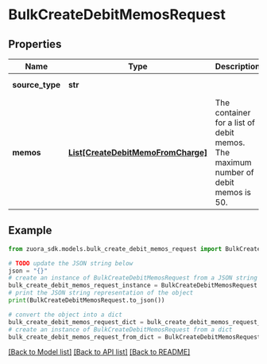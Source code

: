# BulkCreateDebitMemosRequest


## Properties

Name | Type | Description | Notes
------------ | ------------- | ------------- | -------------
**source_type** | **str** |  | [default to 'Standalone']
**memos** | [**List[CreateDebitMemoFromCharge]**](CreateDebitMemoFromCharge.md) | The container for a list of debit memos. The maximum number of debit memos is 50.  | [optional] 

## Example

```python
from zuora_sdk.models.bulk_create_debit_memos_request import BulkCreateDebitMemosRequest

# TODO update the JSON string below
json = "{}"
# create an instance of BulkCreateDebitMemosRequest from a JSON string
bulk_create_debit_memos_request_instance = BulkCreateDebitMemosRequest.from_json(json)
# print the JSON string representation of the object
print(BulkCreateDebitMemosRequest.to_json())

# convert the object into a dict
bulk_create_debit_memos_request_dict = bulk_create_debit_memos_request_instance.to_dict()
# create an instance of BulkCreateDebitMemosRequest from a dict
bulk_create_debit_memos_request_from_dict = BulkCreateDebitMemosRequest.from_dict(bulk_create_debit_memos_request_dict)
```
[[Back to Model list]](../README.md#documentation-for-models) [[Back to API list]](../README.md#documentation-for-api-endpoints) [[Back to README]](../README.md)


